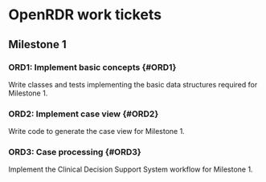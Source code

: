 # OpenRDR work tickets
## Milestone 1
### ORD1: Implement basic concepts {#ORD1}
Write classes and tests implementing the basic data structures required for Milestone 1.

### ORD2: Implement case view {#ORD2}
Write code to generate the case view for Milestone 1.

### ORD3: Case processing {#ORD3}
Implement the Clinical Decision Support System workflow for Milestone 1.

